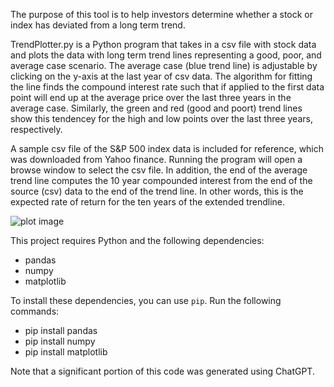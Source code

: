 The purpose of this tool is to help investors determine whether a stock or index has deviated from a long term trend.

TrendPlotter.py is a Python program that takes in a csv file with stock data and plots the data with long term trend lines representing a good, poor, and average case scenario. The average case (blue trend line) is adjustable by clicking on the y-axis at the last year of csv data. The algorithm for fitting the line finds the compound interest rate such that if applied to the first data point will end up at the average price over the last three years in the average case. Similarly, the green and red (good and poort) trend lines show this tendencey for the high and low points over the last three years, respectively.  

A sample csv file of the S&P 500 index data is included for reference, which was downloaded from Yahoo finance. Running the program will open a browse window to select the csv file. In addition, the end of the average trend line computes the 10 year compounded interest from the end of the source (csv) data to the end of the trend line.  In other words, this is the expected rate of return for the ten years of the extended trendline. 

![plot image](https://github.com/NuncObdurat/financialtools/blob/main/Stock%20Analysis/GSPCanalysis.png)

This project requires Python and the following dependencies:

- pandas
- numpy
- matplotlib

To install these dependencies, you can use `pip`. Run the following commands:

- pip install pandas
- pip install numpy
- pip install matplotlib

Note that a significant portion of this code was generated using ChatGPT.
